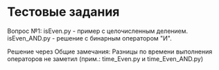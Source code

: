 # Тестовые задания
Вопрос №1:
  isEven.py - пример с целочисленным делением.
  isEven_AND.py - решение с бинарным оператором "И".

Решение через 
Общие замечания: 
    Разницы по времени выполнения операторов не заметил (прим.: time_Even.py и 
     time_Even_AND.py)

